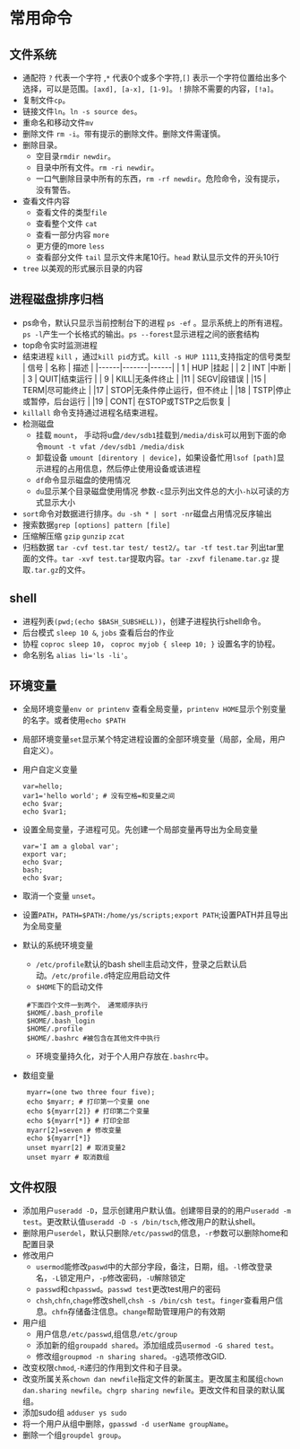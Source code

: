 # 常用命令

## 文件系统

- 通配符 `?` 代表一个字符 ,`*` 代表0个或多个字符,`[]` 表示一个字符位置给出多个选择，可以是范围。`[axd], [a-x], [1-9]`。`！`排除不需要的内容，`[!a]`。
- 复制文件`cp`。
- 链接文件`ln`。`ln -s source des`。
- 重命名和移动文件`mv`
- 删除文件 `rm -i`。带有提示的删除文件。删除文件需谨慎。
- 删除目录。
  - 空目录`rmdir newdir`。
  - 目录中所有文件。`rm -ri newdir`。
  - 一口气删除目录中所有的东西，`rm -rf newdir`。危险命令，没有提示，没有警告。
- 查看文件内容
  - 查看文件的类型`file`
  - 查看整个文件 `cat`
  - 查看一部分内容 `more`
  - 更方便的more `less`
  - 查看部分文件 `tail` 显示文件末尾10行。`head` 默认显示文件的开头10行
- `tree` 以美观的形式展示目录的内容

## 进程磁盘排序归档

- ps命令，默认只显示当前控制台下的进程 `ps -ef` 。显示系统上的所有进程。`ps -l`产生一个长格式的输出。`ps --forest`显示进程之间的嵌套结构
- top命令实时监测进程
- 结束进程 `kill` ，通过`kill pid`方式。`kill -s HUP 1111`,支持指定的信号类型
  | 信号  | 名称  | 描述  |
  |------|-------|------|
  | 1 |  HUP |挂起   |
  | 2 |  INT |中断   |
  | 3 |  QUIT|结束运行   |
  | 9 |  KILL|无条件终止  |
  |11 |  SEGV|段错误   |
  |15 |  TERM|尽可能终止   |
  |17 |  STOP|无条件停止运行，但不终止   |
  |18 |  TSTP|停止或暂停，后台运行 |
  |19 |  CONT| 在STOP或TSTP之后恢复 |
- `killall` 命令支持通过进程名结束进程。
- 检测磁盘
  - 挂载 `mount`， 手动将u盘`/dev/sdb1`挂载到`/media/disk`可以用到下面的命令`mount -t vfat /dev/sdb1 /media/disk`
  - 卸载设备 `umount [direntory | device]`，如果设备忙用`lsof [path]`显示进程的占用信息，然后停止使用设备或该进程
  - `df`命令显示磁盘的使用情况
  - `du`显示某个目录磁盘使用情况 参数`-c`显示列出文件总的大小`-h`以可读的方式显示大小
- `sort`命令对数据进行排序。`du -sh * | sort -nr`磁盘占用情况反序输出
- 搜索数据`grep [options] pattern [file]`
- 压缩解压缩 `gzip` `gunzip` `zcat`
- 归档数据 `tar -cvf test.tar test/ test2/`。`tar -tf test.tar` 列出tar里面的文件。`tar -xvf test.tar`提取内容。`tar -zxvf filename.tar.gz` 提取`.tar.gz`的文件。

## shell
  
- 进程列表`(pwd;(echo $BASH_SUBSHELL))`，创建子进程执行shell命令。
- 后台模式 `sleep 10 &`, `jobs` 查看后台的作业
- 协程 `coproc sleep 10`， `coproc myjob { sleep 10; }` 设置名字的协程。
- 命名别名 `alias li='ls -li'`。
  
## 环境变量

- 全局环境变量`env or printenv` 查看全局变量，`printenv HOME`显示个别变量的名字。或者使用`echo $PATH`
- 局部环境变量`set`显示某个特定进程设置的全部环境变量（局部，全局，用户自定义）。
- 用户自定义变量
  
    ```shell
    var=hello;
    var1='hello world'; # 没有空格=和变量之间
    echo $var;
    echo $var1;
    ```

- 设置全局变量，子进程可见。先创建一个局部变量再导出为全局变量

    ```shell
    var='I am a global var';
    export var;
    echo $var;
    bash;
    echo $var;
    ```

- 取消一个变量 `unset`。
- 设置`PATH`，`PATH=$PATH:/home/ys/scripts;export PATH`;设置PATH并且导出为全局变量
- 默认的系统环境变量
  - `/etc/profile`默认的bash shell主启动文件，登录之后默认启动。`/etc/profile.d`特定应用启动文件
  - `$HOME`下的启动文件
  
  ```shell
   #下面四个文件一到两个， 通常顺序执行
   $HOME/.bash_profile
   $HOME/.bash_login
   $HOME/.profile
   $HOME/.bashrc #被包含在其他文件中执行
  ```  

  - 环境变量持久化，对于个人用户存放在`.bashrc`中。
- 数组变量

  ```shell
   myarr=(one two three four five);
   echo $myarr; # 打印第一个变量 one
   echo ${myarr[2]} # 打印第二个变量
   echo ${myarr[*]} # 打印全部
   myarr[2]=seven # 修改变量
   echo ${myarr[*]}
   unset myarr[2] # 取消变量2
   unset myarr # 取消数组
  ```

## 文件权限

- 添加用户`useradd -D`，显示创建用户默认值。创建带目录的的用户`useradd -m test`。更改默认值`useradd -D -s /bin/tsch`,修改用户的默认shell。
- 删除用户`userdel`，默认只删除`/etc/passwd`的信息，`-r`参数可以删除home和配置目录
- 修改用户
  - `usermod`能修改`paswd`中的大部分字段，备注，日期，组。`-l`修改登录名，`-L`锁定用户，`-p`修改密码，`-U`解除锁定
  - `passwd`和`chpasswd`。`passwd test`更改test用户的密码
  - `chsh`,`chfn`,`chage`修改shell,`chsh -s /bin/csh test`。`finger`查看用户信息。`chfn`存储备注信息。`change`帮助管理用户的有效期
- 用户组
  - 用户信息`/etc/passwd`,组信息`/etc/group`
  - 添加新的组`groupadd shared`。添加组成员`usermod -G shared test`。
  - 修改组`groupmod -n sharing shared`。`-g`选项修改GID.
- 改变权限`chmod`,`-R`递归的作用到文件和子目录。
- 改变所属关系`chown dan newfile`指定文件的新属主。更改属主和属组`chown dan.sharing newfile`。`chgrp sharing newfile`。更改文件和目录的默认属组。
- 添加sudo组 `adduser ys sudo`
- 将一个用户从组中删除，`gpasswd -d userName groupName`。
- 删除一个组`groupdel group`。
  